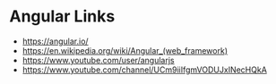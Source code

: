 # Angular Links
* https://angular.io/
* https://en.wikipedia.org/wiki/Angular_(web_framework)
* https://www.youtube.com/user/angularjs
* https://www.youtube.com/channel/UCm9iiIfgmVODUJxINecHQkA
